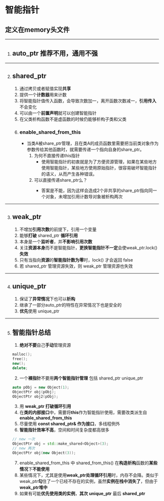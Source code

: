 # 智能指针
定义在**memory**头文件
---
---
1. ## auto_ptr 推荐**不用**，通用不强
---
2. ## shared_ptr
   1. 通过拷贝或者赋值实现**共享**
   2. 提供一个**计数器**用来计数
   3. 将智能指针值传入函数，会导致次数加一，离开函数次数减一，**引用传入**不会变化
   4. 可以由一个**前置声明**就可以创建智能指针
   5. 在父类析构函数不是虚函数的时候仍能够析构子类和父类
   6. ### enable_shared_from_this
      - 当类A被share_ptr管理，且在类A的成员函数里需要把当前类对象作为参数传给其他函数时，就需要传递一个指向自身的share_ptr。
        1. 为何不直接传递this指针
            - 使用智能指针的初衷就是为了方便资源管理，如果在某些地方使用智能指针，某些地方使用原始指针，很容易破坏智能指针的语义，从而产生各种错误。
        2. 可以直接传递share_ptr<this>么？
            - 答案是不能，因为这样会造成2个非共享的share_ptr指向同一个对象，未增加引用计数导对象被析构两次
---
3. ## weak_ptr
   1. 不增加**引用次数**的前提下，引用一个变量
   2. 能够**打破** shared_ptr **循环引用**
   3. 本身是一个**监听者**，并**不影响引用次数**
   4. 关注**资源本身**而不是智能指针，**更换智能指针不一定**会使weak_ptr.lock()**失效**
   5. 只有当指向**资源**的**智能指针数为零**时，lock() 才会返回 false
   6. 若 shared_ptr 管理资源失效，则 weak_ptr 管理资源也失效
---
4. ## unique_ptr
   1. 保证了**异常情况**下也可以**析构**
   2. 继承了一部分auto_ptr的特性在异常情况下也是安全的
   3. **优先**使用 unique_ptr
---
5. ## 智能指针总结
   1. **绝对不要**自己**手动**管理资源
   ```c++
   malloc();
   free();
   new();
   delete;
   ```
   2. 一个**裸指针**不要用**两个智能指针管理** 包括 shared_ptr unique_ptr
   ```c++
   auto pObj = new Object(1);
   ObjectPtr obj(pObj);
   ObjectPtr obj2(pObj);
   ```
   3. 用 **weak_ptr 打破循环引用**
   4. 在**类的内部接口**中，需要将**this**作为智能指针使用，需要改类派生自**enable_shared_from_this**
   5. 尽量使用 **const shared_ptr& 作为接口**，多线程例外
   6. **智能指针效率不高**，空间和时间复杂度都高很多
   ```c++
   // new 一次
   ObjectPtr obj = std::make_shared<Object>(3);
   // new 两次
   ObjectPtr obj(new Object(3));
   ```
   7. enable_shared_from_this 中 shared_from_this() 在**构造析构**函数的**某些情况**下**不能使用**
   8. 某些情况下，尤其是使用**weak_ptr处理循环引用**时，内存不会降。类似于weak_ptr**勾**住了一个已经不存在的实例，虽然**实例在栈中消失了**，但由于**weak_ptr堆中**
   9. 如果有可能**优先使用类的实例**，**其次 unique_ptr** 最后 **shared_ptr**